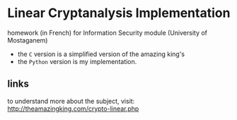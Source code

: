 # Linear Cryptanalysis Implementation

homework (in French) for Information Security module (University of Mostaganem)<br>

- the `C` version is a simplified version of the amazing king's
- the `Python` version is my implementation.

## links

to understand more about the subject, visit:<br>
http://theamazingking.com/crypto-linear.php
